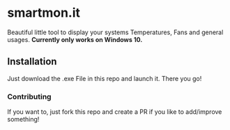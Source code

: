 <!-- ![Plugin Cover Art](plugin-cover-art.png?raw=true "Plugin Cover Art") -->
# smartmon.it
Beautiful little tool to display your systems Temperatures, Fans and general usages.
**Currently only works on Windows 10.**

## Installation
Just download the .exe File in this repo and launch it. There you go!

### Contributing
If you want to, just fork this repo and create a PR if you like to add/improve something!